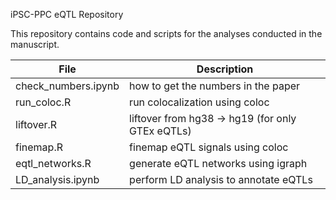 iPSC-PPC eQTL Repository

This repository contains code and scripts for the analyses conducted in the manuscript. 

| File      | Description |
| ----------- | ----------- |
| check_numbers.ipynb      | how to get the numbers in the paper       |
| run_coloc.R   | run colocalization using coloc      |
| liftover.R   | liftover from hg38 -> hg19 (for only GTEx eQTLs)        |
| finemap.R   | finemap eQTL signals using coloc       |
| eqtl_networks.R   | generate eQTL networks using igraph        |
| LD_analysis.ipynb   | perform LD analysis to annotate eQTLs        |
